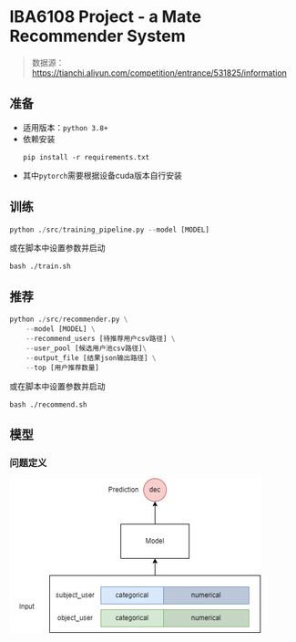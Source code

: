 # IBA6108 Project - a Mate Recommender System 

> 数据源：https://tianchi.aliyun.com/competition/entrance/531825/information

## 准备  

- 适用版本：`python 3.8+`
- 依赖安装
    ```shell
    pip install -r requirements.txt
    ```
- 其中`pytorch`需要根据设备cuda版本自行安装

## 训练  

```python
python ./src/training_pipeline.py --model [MODEL]
```
或在脚本中设置参数并启动  
```shell
bash ./train.sh
```

## 推荐  

```python
python ./src/recommender.py \
    --model [MODEL] \
    --recommend_users [待推荐用户csv路径] \
    --user_pool [候选用户池csv路径]\
    --output_file [结果json输出路径] \
    --top [用户推荐数量]
```
或在脚本中设置参数并启动  
```shell
bash ./recommend.sh
```

## 模型

### 问题定义

![prediction_definition](./docs/架构设计/definition.png)
